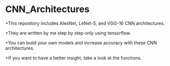 # CNN_Architectures

+This repository includes AlexNet, LeNet-5, and VGG-16 CNN architectures. 

+They are written by me step by step only using tensorflow. 

+You can build your own models and increase accuracy with these CNN architectures. 

+If you want to have a better insight, take a look at the functions.
